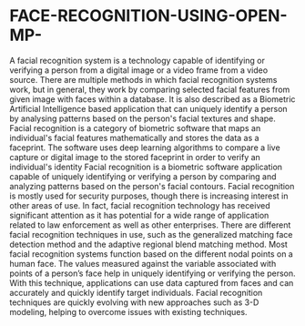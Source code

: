 # FACE-RECOGNITION-USING-OPEN-MP-
A facial recognition system is a technology capable of identifying or verifying a person from a digital image or a video frame from a video source. There are multiple methods in which facial recognition systems work, but in general, they work by comparing selected facial features from given image with faces within a database. It is also described as a Biometric Artificial Intelligence based application that can uniquely identify a person by analysing patterns based on the person's facial textures and shape.    Facial recognition is a category of biometric software that maps an individual's facial features mathematically and stores the data as a faceprint. The software uses deep learning algorithms to compare a live capture or digital image to the stored faceprint in order to verify an individual's identity    Facial recognition is a biometric software application capable of uniquely identifying or verifying a person by comparing and analyzing patterns based on the person's facial contours. Facial recognition is mostly used for security purposes, though there is increasing interest in other areas of use. In fact, facial recognition technology has received significant attention as it has potential for a wide range of application related to law enforcement as well as other enterprises.    There are different facial recognition techniques in use, such as the generalized matching face detection method and the adaptive regional blend matching method. Most facial recognition systems function based on the different nodal points on a human face. The values measured against the variable associated with points of a person’s face help in uniquely identifying or verifying the person. With this technique, applications can use data captured from faces and can accurately and quickly identify target individuals. Facial recognition techniques are quickly evolving with new approaches such as 3-D modeling, helping to overcome issues with existing techniques.   

